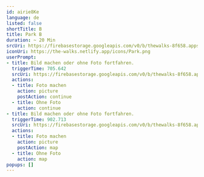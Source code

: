 ```yaml
---
id: airie8Ke
language: de
listed: false
shortTitle: B
title: Park B
duration: ~ 20 Min
srcUri: https://firebasestorage.googleapis.com/v0/b/thewalks-8f658.appspot.com/o/mp3%2Fv0%2Fde_ahvo7Cee%2Fde_airie8Ke.mp3?alt=media&token=2ccc5f0a-8b0e-46ad-9edd-113c7c14f350
iconUri: https://the-walks.netlify.app/icons/Park.png
userPrompt:
- title: Bild machen oder ohne Foto fortfahren.
  triggerTime: 705.642
  srcUri: https://firebasestorage.googleapis.com/v0/b/thewalks-8f658.appspot.com/o/mp3%2Fv0%2Fde_ahvo7Cee%2Fde_ahvo7Cee_loop_1.mp3?alt=media&token=66a9adf4-8d17-45bd-b176-905b817ea670
  actions:
  - title: Foto machen
    action: picture
    postAction: continue
  - title: Ohne Foto
    action: continue
- title: Bild machen oder ohne Foto fortfahren.
  triggerTime: 902.713
  srcUri: https://firebasestorage.googleapis.com/v0/b/thewalks-8f658.appspot.com/o/mp3%2Fv0%2Fde_ahvo7Cee%2Fde_ahvo7Cee_loop_2.mp3?alt=media&token=a2a1ac26-eacf-4a92-a548-57fffccb1396
  actions:
  - title: Foto machen
    action: picture
    postAction: map
  - title: Ohne Foto
    action: map
popups: []
---
```


